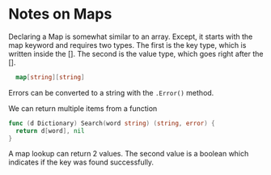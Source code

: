 # Notes on Maps

Declaring a Map is somewhat similar to an array. Except, it starts with the map keyword and requires two types. The first is the key type, which is written inside the []. The second is the value type, which goes right after the [].

```go
  map[string][string]
```

Errors can be converted to a string with the `.Error()` method.

We can return multiple items from a function

```go
func (d Dictionary) Search(word string) (string, error) {
  return d[word], nil
}
```

A map lookup can return 2 values. The second value is a boolean which indicates if the key was found successfully.
